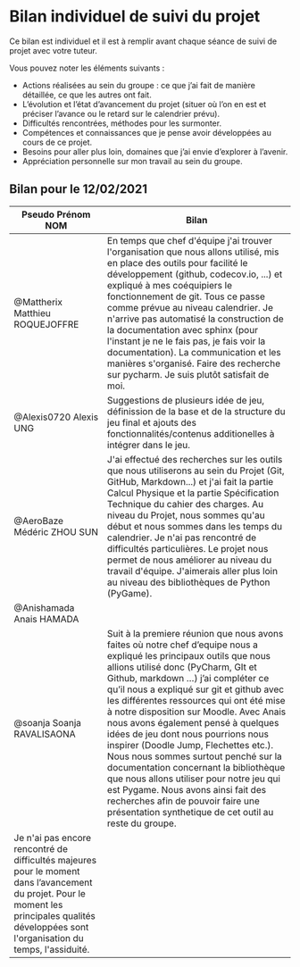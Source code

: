 # Bilan individuel de suivi du projet

Ce bilan est individuel et il est à remplir avant chaque séance de suivi de projet avec votre tuteur. 

Vous pouvez noter les éléments suivants : 
* Actions réalisées au sein du groupe : ce que j’ai fait de manière détaillée, ce que les autres ont fait.
* L’évolution et l’état d’avancement du projet (situer où l’on en est et préciser l’avance ou le retard sur le calendrier prévu).
* Difficultés rencontrées, méthodes pour les surmonter. 
* Compétences et connaissances que je pense avoir développées au cours de ce projet.
* Besoins pour aller plus loin, domaines que j’ai envie d’explorer à l’avenir.
* Appréciation personnelle sur mon travail au sein du groupe.

## Bilan pour le 12/02/2021


| Pseudo Prénom NOM               | Bilan |
|---------------------------------|-------|
| @Mattherix Matthieu ROQUEJOFFRE | En temps que chef d'équipe j'ai trouver l'organisation que nous allons utilisé, mis en place des outils pour facilité le développement (github, codecov.io, ...) et expliqué à mes coéquipiers le fonctionnement de git. Tous ce passe comme prévue au niveau calendrier. Je n'arrive pas automatisé la construction de la documentation avec sphinx (pour l'instant je ne le fais pas, je fais voir la documentation). La communication et les manières s'organisé. Faire des recherche sur pycharm. Je suis plutôt satisfait de moi. |
| @Alexis0720 Alexis UNG          | Suggestions de plusieurs idée de jeu, définission de la base et de la structure du jeu final et ajouts des fonctionnalités/contenus additionelles à intégrer dans le jeu.      |
| @AeroBaze Médéric ZHOU SUN      | J'ai effectué des recherches sur les outils que nous utiliserons au sein du Projet (Git, GitHub, Markdown...) et j'ai fait la partie Calcul Physique et la partie Spécification Technique du cahier des charges. Au niveau du Projet, nous sommes qu'au début et nous sommes dans les temps du calendrier. Je n'ai pas rencontré de difficultés particulières. Le projet nous permet de nous améliorer au niveau du travail d'équipe. J'aimerais aller plus loin au niveau des bibliothèques de Python (PyGame). |
| @Anishamada Anais HAMADA        |       |
| @soanja Soanja RAVALISAONA      |    Suit à la premiere réunion que nous avons faites où notre chef d’equipe nous a expliqué les principaux outils que nous allions utilisé donc (PyCharm, GIt et Github, markdown …) j’ai compléter ce qu’il nous a expliqué sur git et github avec les différentes ressources qui ont été mise à notre disposition sur Moodle. Avec Anais nous avons également pensé à quelques idées de jeu dont nous pourrions nous inspirer (Doodle Jump, Flechettes etc.). Nous nous sommes surtout penché sur la documentation concernant la bibliothèque que nous allons utiliser pour notre jeu qui est Pygame. Nous avons ainsi fait des recherches afin de pouvoir faire une présentation synthetique de cet outil au reste du groupe. 
Je n'ai pas encore rencontré de difficultés majeures pour le moment dans l’avancement du projet. Pour le moment les principales qualités développées sont l'organisation du temps, l'assiduité.    |
